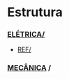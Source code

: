 # Estrutura

### [ELÉTRICA/](ELÉTRICA/)  
* [REF/](ELÉTRICA/REF/)  

### [MECÂNICA](MECÂNICA/) /  

